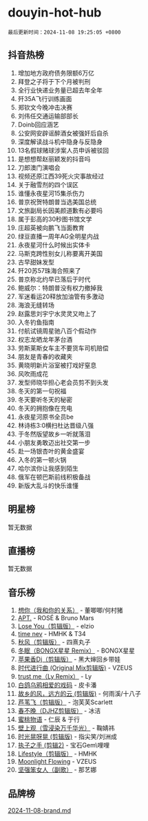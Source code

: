 # douyin-hot-hub

`最后更新时间：2024-11-08 19:25:05 +0800`

## 抖音热榜

1. 增加地方政府债务限额6万亿
1. 拜登之子将于下个月被判刑
1. 全行业快递业务量已超去年全年
1. 歼35A飞行训练画面
1. 郑钦文今晚冲击决赛
1. 刘伟任交通运输部部长
1. Doinb回应涵艺
1. 公安网安辟谣醉酒女被强奸后自杀
1. 深度解读战斗机中隐身与反隐身
1. 13名假球赌球涉案人员申诉被驳回
1. 是想想帮赵丽颖发的抖音吗
1. 刀郎澳门演唱会
1. 视频还原江西39死火灾事故经过
1. 关于融雪剂的四个误区
1. 谁懂永夜星河15集杀伤力
1. 普京祝贺特朗普当选美国总统
1. 文旅副局长因美颜道歉有必要吗
1. 属于彭高的30秒图书馆文学
1. 庄超英被向鹏飞当面教育
1. 绿豆直播一周年AG全明星内战
1. 永夜星河什么时候出实体卡
1. 马斯克跨性别女儿称要离开美国
1. 古早甜妹发型
1. 歼20苏57珠海合照来了
1. 普京称北约早已落后于时代
1. 鲍威尔：特朗普没有权力撤掉我
1. 军迷看运20释放加油管有多激动
1. 海浪无缝转场
1. 赵露思刘宇宁水灵灵又吻上了
1. 入冬钓鱼指南
1. 付航试镜周星驰八百个假动作
1. 权志龙晒龙年茅台酒
1. 劳斯莱斯女车主不要货车司机赔偿
1. 朋友是青春的收藏夹
1. 黄晓明新片浴室被打戏好窒息
1. 风吹雨成花
1. 发型师晓华担心老会员剪不到头发
1. 冬天的第一句祝福
1. 冬天要听冬天的秘密
1. 冬天的拥抱像在充电
1. 永夜星河原书全员be
1. 林诗栋3:0横扫杜达晋级八强
1. 于冬然版望故乡一听就落泪
1. 小朋友勇敢迈出社交第一步
1. 赴一场银杏叶的黄金盛宴
1. 入冬的第一顿火锅
1. 哈尔滨你让我感到陌生
1. 俄军在顿巴斯前线积极备战
1. 新版大乱斗的快乐谁懂

## 明星榜

暂无数据

## 直播榜

暂无数据

## 音乐榜

1. [想你（我和你的关系）](https://sf5-hl-cdn-tos.douyinstatic.com/obj/tos-cn-ve-2774/o8QxhcOBDYYX0zqKCjFVQXZ3RBffnRBQEogitG) - 董唧唧/何村猪
1. [APT.](https://sf5-hl-cdn-tos.douyinstatic.com/obj/tos-cn-ve-2774/oUIcRnUtZBV1JgZtxIMCAiiBSVBSEEOCFfkeMQ) - ROSÉ & Bruno Mars
1. [Lose You（剪辑版）](https://sf5-hl-cdn-tos.douyinstatic.com/obj/tos-cn-ve-2774/og9yxQxAWI86iBNr9ojBFMoWTIvDZZb8HwiGY) - elzio
1. [time nev](https://sf3-cdn-tos.douyinstatic.com/obj/tos-cn-ve-2774/oc6aICzpzBCWrhCvDVi2AZmQLt0gIBxfMEfd6i) - HMHK & T34
1. [秋风（剪辑版）](https://sf5-hl-cdn-tos.douyinstatic.com/obj/tos-cn-ve-2774/ocGaU84LfAfzMd2wbXdQFpCGhBiXg82JNMRRie) - 四熹丸子
1. [冬眠（BONGX星星 Remix）](https://sf3-cdn-tos.douyinstatic.com/obj/tos-cn-ve-2774/oMCfFFoE3LwQ7agAgOIG4ieExqkeAsxNBEkLdz) - BONGX星星
1. [苹果香Dj（剪辑版）](https://sf3-cdn-tos.douyinstatic.com/obj/tos-cn-ve-2774/oEeIEQbYGAOspCTRAIeYF4Ok8LgZ8NBaRe4ztR) - 黑大婶回乡带娃
1. [时代进行曲 (Original Mix剪辑版)](https://sf5-hl-cdn-tos.douyinstatic.com/obj/tos-cn-ve-2774/oYrssziLdrtiW6cKABM8n5Vfc2xwXiIBInoAkn) - VZEUS
1. [trust me（Ly Remix）](https://sf5-hl-cdn-tos.douyinstatic.com/obj/tos-cn-ve-2774/oUo1M8fz5AfmMSExABQQKFE0eCMWgsiccfqrMA) - Ly
1. [白鸽乌鸦相爱的戏码](https://sf5-hl-cdn-tos.douyinstatic.com/obj/tos-cn-ve-2774/oMVVEf6eDAOmFtNtCsEqKpIorBDM8Nkg6TZRqC) - 皮卡潘
1. [故乡的风，远方的云 (剪辑版)](https://sf5-hl-cdn-tos.douyinstatic.com/obj/tos-cn-ve-2774/ooPEdiZMrAAWisczq1WXoZYGU6GxII2UUBvYI) - 何雨溪/十八子
1. [芦苇飞（剪辑版）](https://sf5-hl-cdn-tos.douyinstatic.com/obj/tos-cn-ve-2774/ok3IaChjEFFoK3FAMzXDEgfpeE6Al3Nv2BnfCW) - 泡芙芙Scarlett
1. [春不晚（DJHZ剪辑版）](https://sf5-hl-cdn-tos.douyinstatic.com/obj/tos-cn-ve-2774/osEZa7YZ6wNo9QDABgfGFaCQKRQTNafsBJDnKt) - 冰洁
1. [蜜桃物语](https://sf3-cdn-tos.douyinstatic.com/obj/tos-cn-ve-2774/oIhOSCZtIACtYU4XQkngiW9kCBfVD1Fz9IYeqL) - 仁辰 & 于行
1. [壁上观（雪浸染万千华光）](https://sf5-hl-cdn-tos.douyinstatic.com/obj/tos-cn-ve-2774/ocIizBMxWi8vA8UdAMIYdYCjgBB5Z3WZWxrvY) - 鞠婧祎
1. [时光晃呀晃 (剪辑版)](https://sf6-cdn-tos.douyinstatic.com/obj/tos-cn-ve-2774/o8ACeQem3gwI1x3GIYGAfKG0LJebKFRJDwRwyW) - 指尖笑/刘洲成
1. [执子之手 (剪辑2)](https://sf5-hl-cdn-tos.douyinstatic.com/obj/tos-cn-ve-2774/oUoZLQjCc31XzqsBnBQUNgeKtYPBcgbFDwtfcu) - 宝石Gem\哩哩
1. [Lifestyle（剪辑版）](https://sf3-cdn-tos.douyinstatic.com/obj/tos-cn-ve-2774/owfqGgjwG3V5lCLaAIezFMeg3LtuKNBaZKgzPV) - HMHK
1. [Moonlight Flowing](https://sf5-hl-cdn-tos.douyinstatic.com/obj/tos-cn-ve-2774/oopZsCtRnQgOhEYmv9FfBBgwmeaQmWQQZED9tN) - VZEUS
1. [坚强笨女人（副歌）](https://sf5-hl-cdn-tos.douyinstatic.com/obj/tos-cn-ve-2774/ospNInQiZvGWyBVg5zkNsAMct5uJIg1CrZiPL) - 那艺娜

## 品牌榜

[2024-11-08-brand.md](2024-11-08-brand.md)
